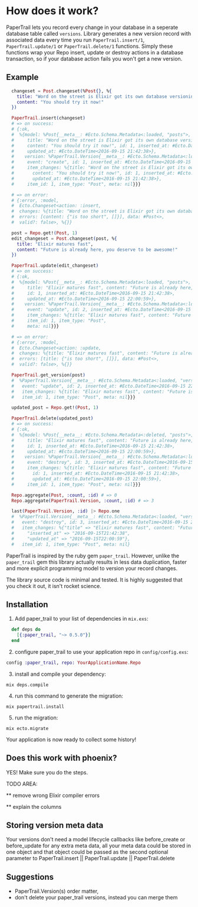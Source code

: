 # How does it work?

PaperTrail lets you record every change in your database in a seperate database table called ```versions```. Library generates a new version record with associated data every time you run ```PaperTrail.insert/1```, ```PaperTrail.update/1``` or ```PaperTrail.delete/1``` functions. Simply these functions wrap your Repo insert, update or destroy actions in a database transaction, so if your database action fails you won't get a new version.

## Example

```elixir
  changeset = Post.changeset(%Post{}, %{
    title: "Word on the street is Elixir got its own database versioning library",
    content: "You should try it now!"
  })

  PaperTrail.insert(changeset)
  # => on success:
  # {:ok,
  #  %{model: %Post{__meta__: #Ecto.Schema.Metadata<:loaded, "posts">,
  #     title: "Word on the street is Elixir got its own database versioning library",
  #     content: "You should try it now!", id: 1, inserted_at: #Ecto.DateTime<2016-09-15 21:42:38>,
  #     updated_at: #Ecto.DateTime<2016-09-15 21:42:38>},
  #    version: %PaperTrail.Version{__meta__: #Ecto.Schema.Metadata<:loaded, "versions">,
  #     event: "create", id: 1, inserted_at: #Ecto.DateTime<2016-09-15 21:42:38>,
  #     item_changes: %{title: "Word on the street is Elixir got its own database versioning library",
  #       content: "You should try it now!", id: 1, inserted_at: #Ecto.DateTime<2016-09-15 21:42:38>,
  #       updated_at: #Ecto.DateTime<2016-09-15 21:42:38>},
  #     item_id: 1, item_type: "Post", meta: nil}}}

  # => on error:
  # {:error, :model,
  #  Ecto.Changeset<action: :insert,
  #  changes: %{title: "Word on the street is Elixir got its own database versioning library", content: "You should try it now!"},
  #  errors: [content: {"is too short", []}], data: #Post<>,
  #  valid?: false>, %{}}

  post = Repo.get!(Post, 1)
  edit_changeset = Post.changeset(post, %{
    title: "Elixir matures fast",
    content: "Future is already here, you deserve to be awesome!"
  })

  PaperTrail.update(edit_changeset)
  # => on success:
  # {:ok,
  #  %{model: %Post{__meta__: #Ecto.Schema.Metadata<:loaded, "posts">,
  #     title: "Elixir matures fast", content: "Future is already here, you deserve to be awesome!",
  #     id: 1, inserted_at: #Ecto.DateTime<2016-09-15 21:42:38>,
  #     updated_at: #Ecto.DateTime<2016-09-15 22:00:59>},
  #    version: %PaperTrail.Version{__meta__: #Ecto.Schema.Metadata<:loaded, "versions">,
  #     event: "update", id: 2, inserted_at: #Ecto.DateTime<2016-09-15 22:00:59>,
  #     item_changes: %{title: "Elixir matures fast", content: "Future is already here, you deserve to be awesome!"},
  #     item_id: 1, item_type: "Post",
  #     meta: nil}}}

  # => on error:
  # {:error, :model,
  #  Ecto.Changeset<action: :update,
  #  changes: %{title: "Elixir matures fast", content: "Future is already here, you deserve to be awesome!"},
  #  errors: [title: {"is too short", []}], data: #Post<>,
  #  valid?: false>, %{}}

  PaperTrail.get_version(post)
  #  %PaperTrail.Version{__meta__: #Ecto.Schema.Metadata<:loaded, "versions">,
  #   event: "update", id: 2, inserted_at: #Ecto.DateTime<2016-09-15 22:00:59>,
  #   item_changes: %{title: "Elixir matures fast", content: "Future is already here, you deserve to be awesome!"},
  #   item_id: 1, item_type: "Post", meta: nil}}}

  updated_post = Repo.get!(Post, 1)

  PaperTrail.delete(updated_post)
  # => on success:
  # {:ok,
  #  %{model: %Post{__meta__: #Ecto.Schema.Metadata<:deleted, "posts">,
  #     title: "Elixir matures fast", content: "Future is already here, you deserve to be awesome!",
  #     id: 1, inserted_at: #Ecto.DateTime<2016-09-15 21:42:38>,
  #     updated_at: #Ecto.DateTime<2016-09-15 22:00:59>},
  #    version: %PaperTrail.Version{__meta__: #Ecto.Schema.Metadata<:loaded, "versions">,
  #     event: "destroy", id: 3, inserted_at: #Ecto.DateTime<2016-09-15 22:22:12>,
  #     item_changes: %{title: "Elixir matures fast", content: "Future is already here, you deserve to be awesome!",
  #       id: 1, inserted_at: #Ecto.DateTime<2016-09-15 21:42:38>,
  #       updated_at: #Ecto.DateTime<2016-09-15 22:00:59>},
  #     item_id: 1, item_type: "Post", meta: nil}}}

  Repo.aggregate(Post, :count, :id) # => 0
  Repo.aggregate(PaperTrail.Version, :count, :id) # => 3

  last(PaperTrail.Version, :id) |> Repo.one
  #  %PaperTrail.Version{__meta__: #Ecto.Schema.Metadata<:loaded, "versions">,
  #   event: "destroy", id: 3, inserted_at: #Ecto.DateTime<2016-09-15 22:22:12>,
  #   item_changes: %{"title" => "Elixir matures fast", content: "Future is already here, you deserve to be awesome!", "id" => 1,
  #     "inserted_at" => "2016-09-15T21:42:38",
  #     "updated_at" => "2016-09-15T22:00:59"},
  #   item_id: 1, item_type: "Post", meta: nil}
```

PaperTrail is inspired by the ruby gem ```paper_trail```. However, unlike the ```paper_trail``` gem this library actually results in less data duplication, faster and more explicit programming model to version your record changes.

The library source code is minimal and tested. It is highly suggested that you check it out, it isn't rocket science.

## Installation

  1. Add paper_trail to your list of dependencies in `mix.exs`:

  ```elixir
    def deps do
      [{:paper_trail, "~> 0.5.0"}]
    end
  ```

  2. configure paper_trail to use your application repo in `config/config.exs`:

  ```elixir
  config :paper_trail, repo: YourApplicationName.Repo
  ```

  3. install and compile your dependency:

  ```mix deps.compile```

  4. run this command to generate the migration:

  ```mix papertrail.install```

  5. run the migration:

  ```mix ecto.migrate```

Your application is now ready to collect some history!

## Does this work with phoenix?

YES! Make sure you do the steps.

TODO AREA:

** remove wrong Elixir compiler errors

** explain the columns

## Storing version meta data

Your versions don't need a model lifecycle callbacks like before_create or before_update for any extra meta data, all your meta data could be stored in one object and that object could be passed as the second optional parameter to PaperTrail.insert || PaperTrail.update || PaperTrail.delete

## Suggestions

- PaperTrail.Version(s) order matter,
- don't delete your paper_trail versions, instead you can merge them
